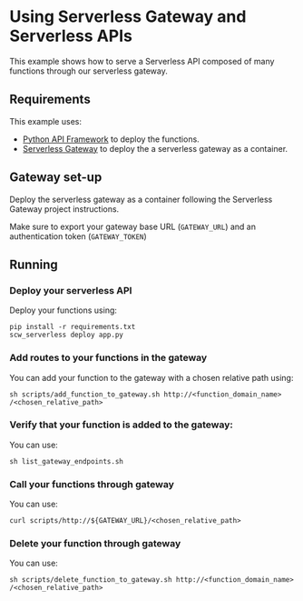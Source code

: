 # Using Serverless Gateway and Serverless APIs

This example shows how to serve a Serverless API composed of many functions through our serverless gateway.

## Requirements

This example uses:
* [Python API Framework](https://github.com/scaleway/serverless-api-project) to deploy the functions.
* [Serverless Gateway](https://github.com/scaleway/serverless-gateway) to deploy the a serverless gateway as a container.

## Gateway set-up

Deploy the serverless gateway as a container following the Serverless Gateway project instructions.

Make sure to export your gateway base URL (`GATEWAY_URL`) and an authentication token (`GATEWAY_TOKEN`)

## Running 

### Deploy your serverless API

Deploy your functions using:

```
pip install -r requirements.txt
scw_serverless deploy app.py
```

### Add routes to your functions in the gateway

You can add your function to the gateway with a chosen relative path using:
```
sh scripts/add_function_to_gateway.sh http://<function_domain_name> /<chosen_relative_path>
```

### Verify that your function is added to the gateway:

You can use:
```
sh list_gateway_endpoints.sh
```

### Call your functions through gateway

You can use:
```
curl scripts/http://${GATEWAY_URL}/<chosen_relative_path>
```

### Delete your function through gateway

You can use:
```
sh scripts/delete_function_to_gateway.sh http://<function_domain_name> /<chosen_relative_path>
```

